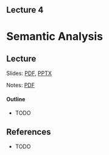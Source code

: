 Lecture 4
---
# Semantic Analysis

## Lecture

Slides: [PDF](slides_04.pdf), [PPTX](slides_04.pptx)

Notes: [PDF](nodes_04.pdf)

#### Outline

* TODO

## References

* TODO

